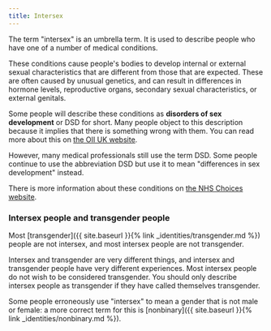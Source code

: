```yaml
---
title: Intersex
---
```


The term "intersex" is an umbrella term. It is used to describe people who have one of a number of medical conditions.

These conditions cause people's bodies to develop internal or external sexual characteristics that are different from those that are expected. These are often caused by unusual genetics, and can result in differences in hormone levels, reproductive organs, secondary sexual characteristics, or external genitals.

Some people will describe these conditions as **disorders of sex development** or DSD for short. Many people object to this description because it implies that there is something wrong with them. You can read more about this on [the OII UK website](http://oiiuk.org/697/why-we-do-not-use-disorder-of-sex-development/). 

However, many medical professionals still use the term DSD. Some people continue to use the abbreviation DSD but use it to mean "differences in sex development" instead.

There is more information about these conditions on [the NHS Choices website](http://www.nhs.uk/conditions/disorders-sex-development/Pages/Introduction.aspx).

### Intersex people and transgender people

Most [transgender]({{ site.baseurl }}{% link _identities/transgender.md %}) people are not intersex, and most intersex people are not transgender. 

Intersex and transgender are very different things, and intersex and transgender people have very different experiences. Most intersex people do not wish to be considered transgender. You should only describe intersex people as transgender if they have called themselves transgender.

Some people erroneously use "intersex" to mean a gender that is not male or female: a more correct term for this is [nonbinary]({{ site.baseurl }}{% link _identities/nonbinary.md %}).